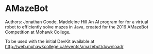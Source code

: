 # AMazeBot
Authors: Jonathan Goode, Madeleine Hill
An AI program for for a virtual robot to efficiently solve mazes in Java, created for the 2016 AMazeBot Competition at Mohawk College.

To be used with the initial DevKit available at http://web.mohawkcollege.ca/events/amazebot/download/
